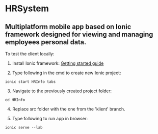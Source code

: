# HRSystem
## Multiplatform mobile app based on Ionic framework designed for viewing and managing employees personal data.

To test the client locally:

1. Install Ionic framework: [Getting started guide](https://ionicframework.com/getting-started/)

2. Type following in the cmd to create new Ionic project:
```
ionic start HRInfo tabs
```
3. Navigate to the previously created project folder:
```
cd HRInfo
```
4. Replace src folder with the one from the 'klient' branch.

5. Type following to run app in browser:
```
ionic serve --lab
```
